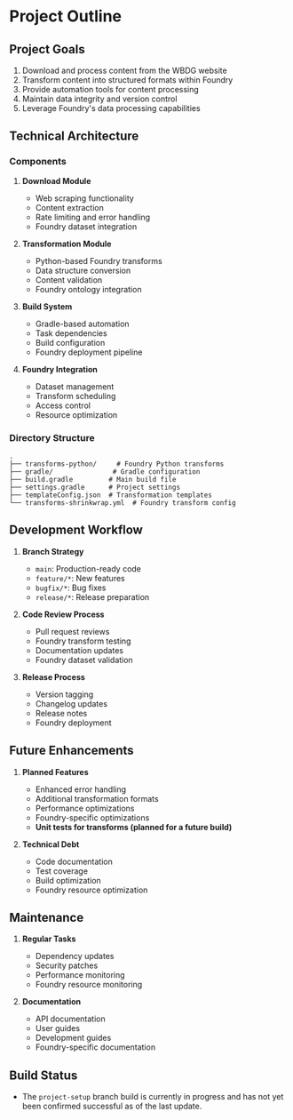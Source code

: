 # Project Outline

## Project Goals

1. Download and process content from the WBDG website
2. Transform content into structured formats within Foundry
3. Provide automation tools for content processing
4. Maintain data integrity and version control
5. Leverage Foundry's data processing capabilities

## Technical Architecture

### Components

1. **Download Module**
   - Web scraping functionality
   - Content extraction
   - Rate limiting and error handling
   - Foundry dataset integration

2. **Transformation Module**
   - Python-based Foundry transforms
   - Data structure conversion
   - Content validation
   - Foundry ontology integration

3. **Build System**
   - Gradle-based automation
   - Task dependencies
   - Build configuration
   - Foundry deployment pipeline

4. **Foundry Integration**
   - Dataset management
   - Transform scheduling
   - Access control
   - Resource optimization

### Directory Structure

```
.
├── transforms-python/     # Foundry Python transforms
├── gradle/               # Gradle configuration
├── build.gradle         # Main build file
├── settings.gradle      # Project settings
├── templateConfig.json  # Transformation templates
└── transforms-shrinkwrap.yml  # Foundry transform config
```

## Development Workflow

1. **Branch Strategy**
   - `main`: Production-ready code
   - `feature/*`: New features
   - `bugfix/*`: Bug fixes
   - `release/*`: Release preparation

2. **Code Review Process**
   - Pull request reviews
   - Foundry transform testing
   - Documentation updates
   - Foundry dataset validation

3. **Release Process**
   - Version tagging
   - Changelog updates
   - Release notes
   - Foundry deployment

## Future Enhancements

1. **Planned Features**
   - Enhanced error handling
   - Additional transformation formats
   - Performance optimizations
   - Foundry-specific optimizations
   - **Unit tests for transforms (planned for a future build)**

2. **Technical Debt**
   - Code documentation
   - Test coverage
   - Build optimization
   - Foundry resource optimization

## Maintenance

1. **Regular Tasks**
   - Dependency updates
   - Security patches
   - Performance monitoring
   - Foundry resource monitoring

2. **Documentation**
   - API documentation
   - User guides
   - Development guides
   - Foundry-specific documentation

## Build Status

- The `project-setup` branch build is currently in progress and has not yet been confirmed successful as of the last update. 